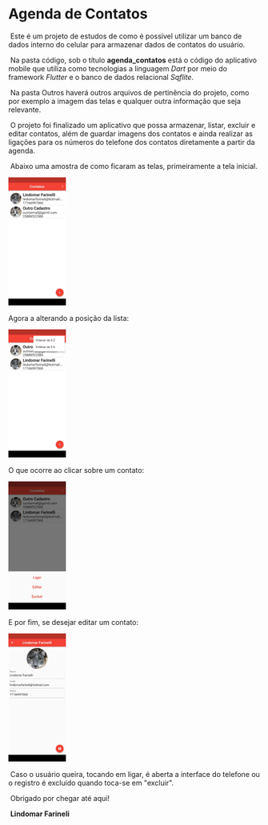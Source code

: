 # Agenda de Contatos

​	Este é um projeto de estudos de como é possível utilizar um banco de dados interno do celular para armazenar dados de contatos do usuário.

​	Na pasta código, sob o título **agenda_contatos** está o código do aplicativo mobile que utiliza como tecnologias a linguagem _Dart_ por meio do framework _Flutter_ e o banco de dados relacional _Sqflite_.

​	Na pasta Outros haverá outros arquivos de pertinência do projeto, como por exemplo a imagem das telas e qualquer outra informação que seja relevante.

​	O projeto foi finalizado um aplicativo que possa armazenar, listar, excluir e editar contatos, além de guardar imagens dos contatos e ainda realizar as ligações para os números do telefone dos contatos diretamente a partir da agenda.

​	Abaixo uma amostra de como ficaram as telas, primeiramente a tela inicial.



<img src = "outros/img/telaInicial.jpeg" alt="**Image**" style="zoom:25%" >





Agora a alterando a posição da lista:

<img src = "outros/img/alterandoPos.jpeg" alt="**Image**" style="zoom:25%">



O que ocorre ao clicar sobre um contato:

<img src = "outros/img/clic.jpeg" alt="**Image**" style="zoom:25%">

E por fim, se desejar editar um contato:

<img src = "outros/img/edit.jpeg" alt="**Image**" style="zoom:25%">

​	Caso o usuário queira, tocando em ligar, é aberta a interface do telefone ou o registro é excluído quando toca-se em "excluir".

​	Obrigado por chegar até aqui!

​																	 **Lindomar Farineli**

 

```css

```



